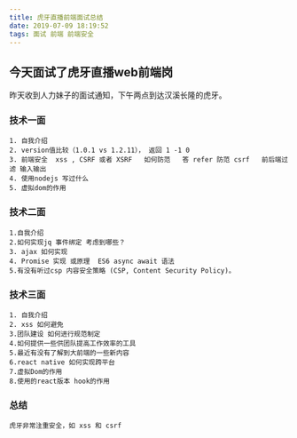 ```yaml
---
title: 虎牙直播前端面试总结
date: 2019-07-09 18:19:52
tags: 面试 前端 前端安全
---
```


## 今天面试了虎牙直播web前端岗
   昨天收到人力妹子的面试通知，下午两点到达汉溪长隆的虎牙。
### 技术一面
    1. 自我介绍
    2. version值比较（1.0.1 vs 1.2.11）， 返回 1 -1 0
    3. 前端安全  xss , CSRF 或者 XSRF   如何防范   答 refer 防范 csrf   前后端过滤 输入输出
    4. 使用nodejs 写过什么
    5. 虚拟dom的作用

### 技术二面
    1.自我介绍
    2.如何实现jq 事件绑定 考虑到哪些？
    3. ajax 如何实现
    4. Promise 实现 或原理  ES6 async await 语法
    5.有没有听过csp 内容安全策略 (CSP, Content Security Policy)。
    

### 技术三面
    1. 自我介绍
    2. xss 如何避免
    3.团队建设 如何进行规范制定
    4.如何提供一些供团队提高工作效率的工具
    5.最近有没有了解到大前端的一些新内容
    6.react native 如何实现跨平台
    7.虚拟Dom的作用
    8.使用的react版本 hook的作用

### 总结
    虎牙非常注重安全，如 xss 和 csrf